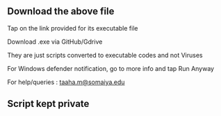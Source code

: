 ## Download the above file

Tap on the link provided for its executable file

Download .exe via GitHub/Gdrive

They are just scripts converted to executable codes and not Viruses

For Windows defender notification, go to more info and tap Run Anyway

For help/queries : taaha.m@somaiya.edu

## Script kept private
